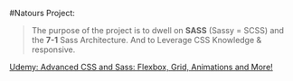 #Natours Project:

> The purpose of the project is to dwell on **SASS** (Sassy = SCSS) and the **7-1** Sass Architecture.
> And to Leverage CSS Knowledge & responsive.

[Udemy: Advanced CSS and Sass: Flexbox, Grid, Animations and More!](https://www.udemy.com/course/advanced-css-and-sass/)

